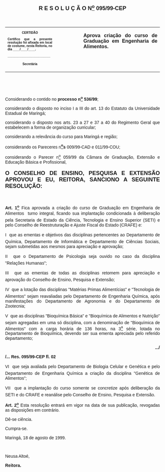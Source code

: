 <BODY>

<B><FONT FACE="Arial" SIZE=4><P ALIGN="CENTER"></P>
<P ALIGN="CENTER">R E S O L U &Ccedil; &Atilde; O  N<U><SUP>o</U></SUP> 095/99-CEP</P>
</B></FONT><FONT FACE="Arial"><P ALIGN="JUSTIFY"></P>
<P ALIGN="JUSTIFY">&nbsp;</P></FONT>
<TABLE CELLSPACING=0 BORDER=0 CELLPADDING=7 WIDTH=621>
<TR><TD WIDTH="32%" VALIGN="TOP">
<B><FONT FACE="Arial" SIZE=1><P ALIGN="CENTER">CERTID&Atilde;O</P>
<P ALIGN="JUSTIFY">   Certifico que a presente resolu&ccedil;&atilde;o foi afixada em local de costume, nesta Reitoria, no dia ____/____/____.</P>
<P ALIGN="JUSTIFY"></P>
<P ALIGN="JUSTIFY">_________________________</P>
<P ALIGN="CENTER">Secret&aacute;ria</B></FONT></TD>
<TD WIDTH="17%" VALIGN="TOP">&nbsp;</TD>
<TD WIDTH="52%" VALIGN="TOP">
<B><FONT FACE="Arial"><P ALIGN="JUSTIFY">Aprova cria&ccedil;&atilde;o do curso de Gradua&ccedil;&atilde;o em Engenharia de Alimentos.</P>
<P ALIGN="JUSTIFY"></B></FONT></TD>
</TR>
</TABLE>

<FONT FACE="Arial"><P ALIGN="JUSTIFY">&nbsp;</P>
<P ALIGN="JUSTIFY">&nbsp;</P>
<P ALIGN="JUSTIFY">&#9;Considerando o contido no <B>processo n<U><SUP>o</U></SUP> 536/99</B>;</P>
<P ALIGN="JUSTIFY">&#9;considerando o disposto no inciso I a III do art. 13 do Estatuto da Universidade Estadual de Maring&aacute;;</P>
<P ALIGN="JUSTIFY">&#9;considerando o disposto nos arts. 23 a 27 e 37 a 40 do Regimento Geral que estabelecem a forma de organiza&ccedil;&atilde;o curricular;</P>
<P ALIGN="JUSTIFY">&#9;considerando a relev&acirc;ncia do curso para Maring&aacute; e regi&atilde;o;</P>
<P ALIGN="JUSTIFY">&#9;considerando os Pareceres n<B><U><SUP>o</U>s</B></SUP> 009/99-CAD e 011/99-COU; </P>
<P ALIGN="JUSTIFY">&#9;considerando o Parecer n<U><SUP>o</U> </SUP>059/99 da C&acirc;mara de Gradua&ccedil;&atilde;o, Extens&atilde;o e Educa&ccedil;&atilde;o B&aacute;sica e Profissional,</P>
<P ALIGN="JUSTIFY"> </P>
<P ALIGN="JUSTIFY"></P>
</FONT><B><FONT FACE="Arial" SIZE=4><P ALIGN="JUSTIFY">O CONSELHO DE ENSINO, PESQUISA E EXTENS&Atilde;O APROVOU E EU, REITORA, SANCIONO A SEGUINTE RESOLU&Ccedil;&Atilde;O:</P>
</B></FONT><FONT FACE="Arial"><P ALIGN="JUSTIFY"></P>
<P ALIGN="JUSTIFY">&nbsp;</P>
<P ALIGN="JUSTIFY">&#9;<B>Art. 1<U><SUP>o</B></U></SUP> Fica aprovada a cria&ccedil;&atilde;o do curso de Gradua&ccedil;&atilde;o em Engenharia de Alimentos  turno integral, ficando sua implanta&ccedil;&atilde;o condicionada &agrave; delibera&ccedil;&atilde;o pela Secretaria de Estado da Ci&ecirc;ncia, Tecnologia e Ensino Superior (SETI) e pelo Conselho de Reestrutura&ccedil;&atilde;o e Ajuste Fiscal do Estado (CRAFE) e:</P>
<P ALIGN="JUSTIFY">&#9;I  que as ementas e objetivos das disciplinas pertencentes ao Departamento de Qu&iacute;mica, Departamento de Inform&aacute;tica e Departamento de Ci&ecirc;ncias Sociais, sejam submetidas aos mesmos para aprecia&ccedil;&atilde;o e aprova&ccedil;&atilde;o;</P>
<P ALIGN="JUSTIFY">&#9;II  que o Departamento de Psicologia seja ouvido no caso da disciplina &quot;Rela&ccedil;&otilde;es Humanas&quot;;</P>
<P ALIGN="JUSTIFY">&#9;III  que as ementas de todas as disciplinas retornem para aprecia&ccedil;&atilde;o e aprova&ccedil;&atilde;o do Conselho de Ensino, Pesquisa e Extens&atilde;o;</P>
<P ALIGN="JUSTIFY">&#9;IV  que a lota&ccedil;&atilde;o das disciplinas &quot;Mat&eacute;rias Primas Aliment&iacute;cias&quot; e &quot;Tecnologia de Alimentos&quot; sejam reavaliadas pelo Departamento de Engenharia Qu&iacute;mica, ap&oacute;s manifesta&ccedil;&otilde;es do Departamento de Agronomia e do Departamento de Zootecnia;</P>
<P ALIGN="JUSTIFY">&#9;V  que as disciplinas &quot;Bioqu&iacute;mica B&aacute;sica&quot; e &quot;Bioqu&iacute;mica de Alimentos e Nutri&ccedil;&atilde;o&quot; sejam agregadas em uma s&oacute; disciplina, com a denomina&ccedil;&atilde;o de &quot;Bioqu&iacute;mica de Alimentos&quot; com a carga hor&aacute;ria de 136 horas, na 3<U><SUP>a</U></SUP> s&eacute;rie, lotada no Departamento de Bioqu&iacute;mica, devendo ser sua ementa apreciada pelo referido departamento;</P>
<B><P ALIGN="RIGHT">.../</P>
</B><P ALIGN="JUSTIFY"></P>
<B><P ALIGN="JUSTIFY">/... Res. 095/99-CEP&#9;&#9;&#9;&#9;&#9;&#9;&#9;&#9;         fl. 02</P>
</B><P ALIGN="JUSTIFY"></P>
<P ALIGN="JUSTIFY">&#9;VI  que seja avaliada pelo Departamento de Biologia Celular e Gen&eacute;tica e pelo Departamento de Engenharia Qu&iacute;mica a cria&ccedil;&atilde;o da disciplina &quot;Gen&eacute;tica de Alimentos&quot;;</P>
<P ALIGN="JUSTIFY">&#9;VII  que a implanta&ccedil;&atilde;o do curso somente se concretize ap&oacute;s delibera&ccedil;&atilde;o da SETI e do CRAFE e rean&aacute;lise pelo Conselho de Ensino, Pesquisa e Extens&atilde;o.</P>
<P ALIGN="JUSTIFY">&#9;<B>Art. 2<U><SUP>o</B></U></SUP> Esta resolu&ccedil;&atilde;o entrar&aacute; em vigor na data de sua publica&ccedil;&atilde;o, revogadas as disposi&ccedil;&otilde;es em contr&aacute;rio.</P>
<P ALIGN="JUSTIFY">&#9;D&ecirc;-se ci&ecirc;ncia.</P>
<P ALIGN="JUSTIFY">&#9;Cumpra-se.</P>
<P ALIGN="JUSTIFY"></P>
<P ALIGN="JUSTIFY">Maring&aacute;, 18 de agosto de 1999.</P>
<P ALIGN="JUSTIFY"></P>
<P ALIGN="JUSTIFY">&nbsp;</P>
<P ALIGN="JUSTIFY">Neusa Alto&eacute;,</P>
<B><P ALIGN="JUSTIFY">Reitora.</P>
<P ALIGN="JUSTIFY"></P>
<P ALIGN="JUSTIFY">&nbsp;</P>
<P ALIGN="JUSTIFY">&nbsp;</P>
</B></FONT><FONT SIZE=2><P>&nbsp;</P>
<P>&nbsp;</P></FONT></BODY>
